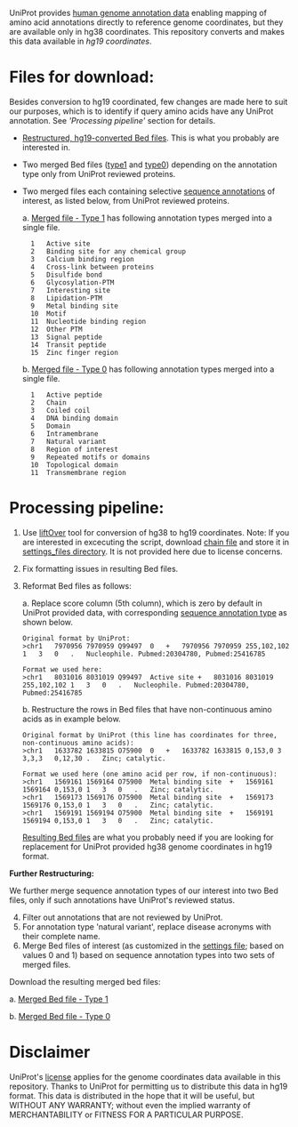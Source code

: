 UniProt provides [human genome annotation data](http://bit.ly/2mqJMjP) enabling mapping of amino acid annotations directly to reference genome coordinates, but they are available only in hg38 coordinates.  This repository converts and makes this data available in *hg19 coordinates*.

# Files for download:
Besides conversion to hg19 coordinated, few changes are made here to suit our purposes, which is to identify if query amino acids have any UniProt annotation. See *'Processing pipeline'* section for details.

* [Restructured, hg19-converted Bed files](./Download_data/hg19_UniProt_genome_annotations_Feb2017.zip). This is what you probably are interested in.
* Two merged Bed files ([type1](./Download_data/merged_select_UniProt_hg19_restructured_type1.bed) and [type0](./Download_data/merged_select_UniProt_hg19_restructured_type.bed)) depending on the annotation type only from UniProt reviewed proteins.

* Two merged files each containing selective [sequence annotations](http://www.uniprot.org/help/sequence_annotation) of interest, as listed below, from UniProt reviewed proteins.

    a. [Merged file - Type 1](./Download_data/merged_select_UniProt_hg19_restructured_type1.bed) has following annotation types merged into a single file.

        1	Active site
        2	Binding site for any chemical group
        3	Calcium binding region
        4	Cross-link between proteins
        5	Disulfide bond
        6	Glycosylation-PTM
        7	Interesting site
        8	Lipidation-PTM
        9	Metal binding site
        10	Motif
        11	Nucleotide binding region
        12	Other PTM
        13	Signal peptide
        14	Transit peptide
        15	Zinc finger region

    b. [Merged file - Type 0](./Download_data/merged_select_UniProt_hg19_restructured_type0.bed) has following annotation types merged into a single file.

        1	Active peptide
        2	Chain
        3	Coiled coil
        4	DNA binding domain
        5	Domain
        6	Intramembrane
        7	Natural variant
        8	Region of interest
        9	Repeated motifs or domains
        10	Topological domain
        11	Transmembrane region



# Processing pipeline:

1. Use [liftOver](http://genome.ucsc.edu/cgi-bin/hgLiftOver) tool for conversion of hg38 to hg19 coordinates.
Note: If you are interested in excecuting the script, download [chain file](http://hgdownload.cse.ucsc.edu/goldenPath/hg38/liftOver/hg38ToHg19.over.chain.gz) and store it in [settings_files directory](settings_files).
It is not provided here due to license concerns.
2. Fix formatting issues in resulting Bed files.
3. Reformat Bed files as follows:

    a. Replace score column (5th column), which is zero by default in UniProt provided data, with corresponding [sequence annotation type](http://www.uniprot.org/help/sequence_annotation) as shown below.

    ```
    Original format by UniProt:
    >chr1	7970956	7970959	Q99497	0	+	7970956	7970959	255,102,102	1	3	0	.	Nucleophile. Pubmed:20304780, Pubmed:25416785

    Format we used here:
    >chr1	8031016	8031019	Q99497	Active site	+	8031016	8031019	255,102,102	1	3	0	.	Nucleophile. Pubmed:20304780, Pubmed:25416785
    ```


    b. Restructure the rows in Bed files that have non-continuous amino acids as in example below.

    ```
    Original format by UniProt (this line has coordinates for three, non-continuous amino acids):
    >chr1	1633782	1633815	O75900	0	+	1633782	1633815	0,153,0	3	3,3,3	0,12,30	.	Zinc; catalytic.

    Format we used here (one amino acid per row, if non-continuous):
    >chr1	1569161	1569164	O75900	Metal binding site	+	1569161	1569164	0,153,0	1	3	0	.	Zinc; catalytic.
    >chr1	1569173	1569176	O75900	Metal binding site	+	1569173	1569176	0,153,0	1	3	0	.	Zinc; catalytic.
    >chr1	1569191	1569194	O75900	Metal binding site	+	1569191	1569194	0,153,0	1	3	0	.	Zinc; catalytic.
    ```

    [Resulting Bed files](./Download_data/hg19_UniProt_genome_annotations_Feb2017) are what you probably need if you are looking for replacement for UniProt provided hg38 genome coordinates in hg19 format.



**Further Restructuring:**

We further merge sequence annotation types of our interest into two Bed files, only if such annotations have UniProt's reviewed status.

4. Filter out annotations that are not reviewed by UniProt.
5. For annotation type 'natural variant', replace disease acronyms with their complete name.
6. Merge Bed files of interest (as customized in the [settings file](./settings_files/Settings_UniProt_compare.csv); based on values 0 and 1) based on sequence annotation types into two sets of merged files.


Download the resulting merged bed files:

a. [Merged Bed file - Type 1](./Download_data/merged_select_UniProt_hg19_restructured_type1.bed)

b. [Merged Bed file - Type 0](./Download_data/merged_select_UniProt_hg19_restructured_type0.bed)


# Disclaimer
UniProt's [license](http://www.uniprot.org/help/license) applies for the genome coordinates data available in this repository.  Thanks to UniProt for permitting us to distribute this data in hg19 format.  This data is distributed in the hope that it will be useful, but WITHOUT ANY WARRANTY; without even the implied warranty of MERCHANTABILITY or FITNESS FOR A PARTICULAR PURPOSE.

